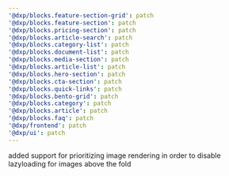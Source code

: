 ```yaml
---
'@dxp/blocks.feature-section-grid': patch
'@dxp/blocks.feature-section': patch
'@dxp/blocks.pricing-section': patch
'@dxp/blocks.article-search': patch
'@dxp/blocks.category-list': patch
'@dxp/blocks.document-list': patch
'@dxp/blocks.media-section': patch
'@dxp/blocks.article-list': patch
'@dxp/blocks.hero-section': patch
'@dxp/blocks.cta-section': patch
'@dxp/blocks.quick-links': patch
'@dxp/blocks.bento-grid': patch
'@dxp/blocks.category': patch
'@dxp/blocks.article': patch
'@dxp/blocks.faq': patch
'@dxp/frontend': patch
'@dxp/ui': patch
---
```


added support for prioritizing image rendering in order to disable lazyloading for images above the fold
